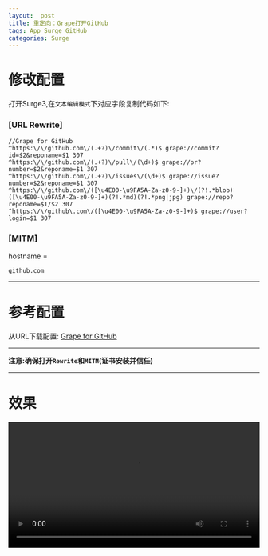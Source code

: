 ```yaml
---
layout:  post
title: 重定向：Grape打开GitHub
tags: App Surge GitHub
categories: Surge
---
```


# 修改配置
打开Surge3,在`文本编辑模式`下对应字段复制代码如下:

### [URL Rewrite]
```
//Grape for GitHub
^https:\/\/github.com\/(.+?)\/commit\/(.*)$ grape://commit?id=$2&reponame=$1 307
^https:\/\/github.com\/(.+?)\/pull\/(\d+)$ grape://pr?number=$2&reponame=$1 307
^https:\/\/github.com\/(.+?)\/issues\/(\d+)$ grape://issue?number=$2&reponame=$1 307
^https:\/\/github.com\/([\u4E00-\u9FA5A-Za-z0-9-]+)\/(?!.*blob)([\u4E00-\u9FA5A-Za-z0-9-]+)(?!.*md)(?!.*png|jpg) grape://repo?reponame=$1/$2 307
^https:\/\/github\.com\/([\u4E00-\u9FA5A-Za-z0-9-]+)$ grape://user?login=$1 307
```

### [MITM]

hostname =

```
github.com
```



---
# 参考配置

从URL下载配置:
[Grape for GitHub](https://raw.githubusercontent.com/ydzydzydz/Rules/master/conf/grape.conf)

---
**注意:确保打开`Rewrite`和`MITM`(证书安装并信任)**

---
# 效果


<video hight="123" width="100%" src="https://raw.githubusercontent.com/ydzydzydz/blogphoto/master/grape/grape.mp4" controls="controls">
</video>

